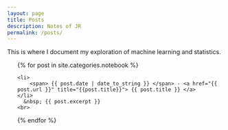 ```yaml
---
layout: page
title: Posts
description: Notes of JR
permalink: /posts/
---
```


This is where I document my exploration of machine learning and statistics.

<ul>
  {% for post in site.categories.notebook %}

    <li>
        <span> {{ post.date | date_to_string }} </span> - <a href="{{ post.url }}" title="{{post.title}}"> {{ post.title }} </a>
    </li>
      &nbsp; {{ post.excerpt }}
    <br>

  {% endfor %}
</ul>

